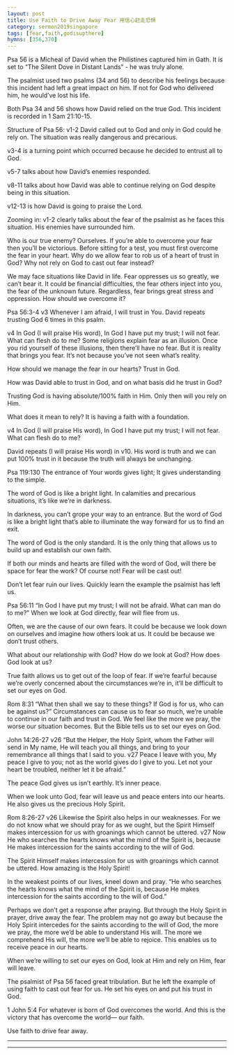 ```yaml
---
layout: post
title: Use Faith to Drive Away Fear 用信心赶走恐惧
category: sermon2019singapore
tags: [fear,faith,godisupthere]
hymns: [356,370]
---
```

Psa 56 is a Micheal of David when the Philistines captured him in Gath. It is set to “The Silent Dove in Distant Lands” - he was truly alone. 

The psalmist used two psalms (34 and 56)  to describe his feelings because this incident had left a great impact on him. If not for God who delivered him, he would’ve lost his life. 

Both Psa 34 and 56 shows how David relied on the true God. This incident is recorded in 1 Sam 21:10-15.

Structure of Psa 56:
v1-2 David called out to God and only in God could he rely on. The situation was really dangerous and precarious. 

v3-4 is a turning point which occurred because he decided to entrust all to God. 

v5-7 talks about how David’s enemies responded.

v8-11 talks about how David was able to continue relying on God despite being in this situation. 

v12-13 is how David is going to praise the Lord. 

Zooming in:
v1-2 clearly talks about the fear of the psalmist as he faces this situation. His enemies have surrounded him. 

Who is our true enemy? Ourselves. If you’re able to overcome your fear then you’ll be victorious. Before sitting for a test, you must first overcome the fear in your heart. Why do we allow fear to rob us of a heart of trust in God? Why not rely on God to cast out fear instead?

We may face situations like David in life. Fear oppresses us so greatly, we can’t bear it. It could be financial difficulties, the fear others inject into you, the fear of the unknown future. Regardless, fear brings great stress and oppression. How should we overcome it?

Psa 56:3-4
v3 Whenever I am afraid, I will trust in You.
David repeats trusting God 6 times in this psalm.

v4 In God (I will praise His word), In God I have put my trust; I will not fear. What can flesh do to me?
Some religions explain fear as an illusion. Once you rid yourself of these illusions, then there’ll have no fear. But it is reality that brings you fear. It’s not because you’ve not seen what’s reality. 

How should we manage the fear in our hearts? Trust in God. 

How was David able to trust in God, and on what basis did he trust in God?

Trusting God is having absolute/100% faith in Him. Only then will you rely on Him. 

What does it mean to rely? It is having a faith with a foundation. 

v4 In God (I will praise His word), In God I have put my trust; I will not fear. What can flesh do to me?

David repeats (I will praise His word) in v10. His word is truth and we can put 100% trust in it because the truth will always be unchanging. 

Psa 119:130
The entrance of Your words gives light; It gives understanding to the simple.

The word of God is like a bright light. In calamities and precarious situations, it’s like we’re in darkness. 

In darkness, you can’t grope your way to an entrance. But the word of God is like a bright light that’s able to illuminate the way forward for us to find an exit. 

The word of God is the only standard. It is the only thing that allows us to build up and establish our own faith. 

If both our minds and hearts are filled with the word of God, will there be space for fear the work? Of course not! Fear will be cast out!

Don’t let fear ruin our lives. Quickly learn the example the psalmist has left us. 

Psa 56:11
“In God I have put my trust; I will not be afraid. What can man do to me?”
When we look at God directly, fear will flee from us. 

Often, we are the cause of our own fears. It could be because we look down on ourselves and imagine how others look at us. It could be because we don’t trust others. 

What about our relationship with God? How do we look at God? How does God look at us? 

True faith allows us to get out of the loop of fear. If we’re fearful because we’re overly concerned about the circumstances we’re in, it’ll be difficult to set our eyes on God. 

Rom 8:31
“What then shall we say to these things? If God is for us, who can be against us?”
Circumstances can cause us to fear so much, we’re unable to continue in our faith and trust in God. We feel like the more we pray, the worse our situation becomes. But the Bible tells us to set our eyes on God. 

John 14:26-27
v26 “But the Helper, the Holy Spirit, whom the Father will  send in My name, He will teach you all things, and bring to your remembrance all things that I said to you. v27 Peace I leave with you, My peace I give to you; not as the world gives do I give to you. Let not your heart be troubled, neither let it be afraid.”

The peace God gives us isn’t earthly. It’s inner peace. 

When we look unto God, fear will leave us and peace enters into our hearts. He also gives us the precious Holy Spirit. 

Rom 8:26-27
v26 Likewise the Spirit also helps in our weaknesses. For we do not know what we should pray for as we ought, but the Spirit Himself makes intercession for us with groanings which cannot be uttered.
v27 Now He who searches the hearts knows what the mind of the Spirit is, because He makes intercession for the saints according to the will of God.

The Spirit Himself makes intercession for us with groanings which cannot be uttered. How amazing is the Holy Spirit!

In the weakest points of our lives, kneel down and pray. “He who searches the hearts knows what the mind of the Spirit is, because He makes intercession for the saints according to the will of God.”

Perhaps we don’t get a response after praying. But through the Holy Spirit in prayer, drive away the fear. The problem may not go away but because the Holy Spirit intercedes for the saints according to the will of God, the more we pray, the more we’d be able to understand His will. The more we comprehend His will, the more we’ll be able to rejoice. This enables us to receive peace in our hearts. 

When we’re willing to set our eyes on God, look at Him and rely on Him, fear will leave. 

The psalmist of Psa 56 faced great tribulation. But he left the example of using faith to cast out fear for us. He set his eyes on and put his trust in God. 

1 John 5:4
For whatever is born of God overcomes the world. And this is the victory that has overcome the world— our faith.

Use faith to drive fear away. 


----
****
